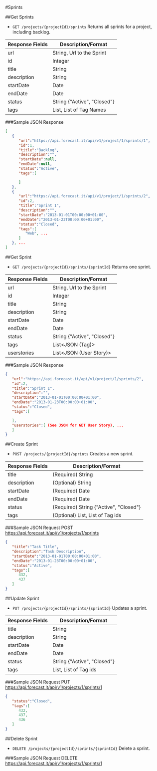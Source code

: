#Sprints

##Get Sprints

* `GET /projects/{projectId}/sprints` Returns all sprints for a project, including backlog.

|Response Fields | Description/Format|
|------------ | -------------|
|url | String, Url to the Sprint|
|id | Integer|
|title | String|
|description | String|
|startDate | Date|
|endDate | Date|
|status | String {"Active", "Closed"}|
|tags | List<String>, List of Tag Names|

###Sample JSON Response
```json
[
   {
      "url":"https://api.forecast.it/api/v1/project/1/sprints/1",
      "id":1,
      "title":"Backlog",
      "description":"",
      "startDate":null,
      "endDate":null,
      "status":"Active",
      "tags":[

      ]
   },
   {
      "url":"https://api.forecast.it/api/v1/project/1/sprints/2",
      "id":2,
      "title":"Sprint 1",
      "description":"",
      "startDate":"2013-01-01T00:00:00+01:00",
      "endDate":"2013-01-23T00:00:00+01:00",
      "status":"Closed",
      "tags":[
         "Web", ...
      ]
   }, ...
]
```

##Get Sprint

* `GET /projects/{projectId}/sprints/{sprintId}` Returns one sprint.

|Response Fields | Description/Format|
|------------ | -------------|
|url | String, Url to the Sprint|
|id | Integer|
|title | String|
|description | String|
|startDate | Date|
|endDate | Date|
|status | String {"Active", "Closed"}|
|tags | List<JSON (Tag)>|
|userstories | List<JSON (User Story)>|

###Sample JSON Response
```json
{
   "url":"https://api.forecast.it/api/v1/project/1/sprints/2",
   "id":2,
   "title":"Sprint 1",
   "description":"",
   "startDate":"2013-01-01T00:00:00+01:00",
   "endDate":"2013-01-23T00:00:00+01:00",
   "status":"Closed",
   "tags":[

   ],
   "userstories":[ (See JSON for GET User Story), ...
   ]
}
```

##Create Sprint

* `POST /projects/{projectId}/sprints` Creates a new sprint.

|Response Fields | Description/Format|
|------------ | -------------|
|title | (Required) String|
|description | (Optional) String|
|startDate | (Required) Date|
|endDate | (Required) Date|
|status | (Required) String {"Active", "Closed"}|
|tags | (Optional) List<Integer>, List of Tag ids|

###Sample JSON Request
POST https://api.forecast.it/api/v1/projects/1/sprints

```json
{
   "title":"Task Title",
   "description":"Task Description",
   "startDate":"2013-01-01T00:00:00+01:00",
   "endDate":"2013-01-23T00:00:00+01:00",
   "status":"Active",
   "tags":[
      432,
      437
   ]
}
```

##Update Sprint

* `PUT /projects/{projectId}/sprints/{sprintId}` Updates a sprint.

|Response Fields | Description/Format|
|------------ | -------------|
|title | String|
|description | String|
|startDate | Date|
|endDate | Date|
|status | String {"Active", "Closed"}|
|tags | List<Integer>, List of Tag ids|

###Sample JSON Request
PUT https://api.forecast.it/api/v1/projects/1/sprints/1

```json
{
   "status":"Closed",
   "tags":[
      432,
      437,
      436
   ]
}
```

##Delete Sprint

* `DELETE /projects/{projectId}/sprints/{sprintId}` Delete a sprint.

###Sample JSON Request
DELETE https://api.forecast.it/api/v1/projects/1/sprints/1
